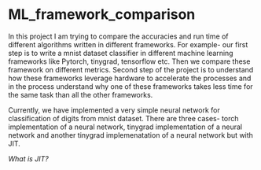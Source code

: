 # ML_framework_comparison
In this project I am trying to compare the accuracies and run time of different algorithms written in different frameworks. For example- our first step is to write a mnist dataset classifier in different machine learning frameworks like Pytorch, tinygrad, tensorflow etc. Then we compare these framework on different metrics. Second step of the project is to understand how these frameworks leverage hardware to accelerate the processes and in the process understand why one of these frameworks takes less time for the same task than all the other frameworks. 

Currently, we have implemented a very simple neural network for classification of digits from mnist dataset. There are three cases- torch implementation of a neural network, tinygrad implementation of a neural network and another tinygrad implemenatation of a neural network but with JIT.

*What is JIT?*  
